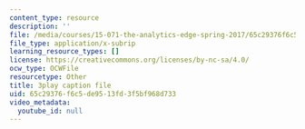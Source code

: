 ```yaml
---
content_type: resource
description: ''
file: /media/courses/15-071-the-analytics-edge-spring-2017/65c29376f6c5de9513fd3f5bf968d733_mwL__eKs3fI.srt
file_type: application/x-subrip
learning_resource_types: []
license: https://creativecommons.org/licenses/by-nc-sa/4.0/
ocw_type: OCWFile
resourcetype: Other
title: 3play caption file
uid: 65c29376-f6c5-de95-13fd-3f5bf968d733
video_metadata:
  youtube_id: null
---
```

